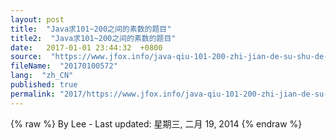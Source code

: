 ```yaml
---
layout: post
title:  "Java求101~200之间的素数的题目"
title2:  "Java求101~200之间的素数的题目"
date:   2017-01-01 23:44:32  +0800
source:  "https://www.jfox.info/java-qiu-101-200-zhi-jian-de-su-shu-de-ti-mu.html"
fileName:  "20170100572"
lang:  "zh_CN"
published: true
permalink: "2017/https://www.jfox.info/java-qiu-101-200-zhi-jian-de-su-shu-de-ti-mu.html"
---
```

{% raw %}
By Lee - Last updated: 星期三, 二月 19, 2014
{% endraw %}